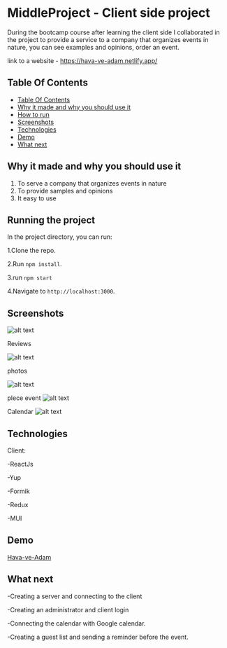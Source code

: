 # MiddleProject - Client side project

During the bootcamp course after learning the client side I collaborated in the project to provide a service to a company that organizes events in nature, you can see examples and opinions, order an event.

link to a website - https://hava-ve-adam.netlify.app/

## Table Of Contents <a name="Table"></a>
- [Table Of Contents](#Table)
- [Why it made and why you should use it](#why)
- [How to run](#run)
- [Screenshots](#Screenshots)
- [Technologies](#Technologies)
- [Demo](#Demo)
- [What next](#next)


## Why it made and why you should use it <a name="why"></a>
1. To serve a company that organizes events in nature
2. To provide samples and opinions
3. It easy to use


## Running the project <a name="run"></a>
In the project directory, you can run:

1.Clone the repo.

2.Run `npm install`.

3.run `npm start`

4.Navigate to `http://localhost:3000`.


## Screenshots <a name="Screenshots"></a>

![alt text](https://res.cloudinary.com/dptzubs72/image/upload/v1666187338/2022-09-15_3_r8mqir.png)



Reviews


![alt text](https://res.cloudinary.com/dptzubs72/image/upload/v1666187338/2022-10-19_12_wieqwr.png)


photos

![alt text](https://res.cloudinary.com/dptzubs72/image/upload/v1666187338/2022-10-19_14_yy2aey.png)


plece event
![alt text](https://res.cloudinary.com/dptzubs72/image/upload/v1666187337/2022-10-19_13_k4gum7.png)


Calendar
![alt text](https://res.cloudinary.com/dptzubs72/image/upload/v1666187336/2022-10-19_15_caowty.png)


## Technologies <a name="Technologies"></a>
   Client:
   
   -ReactJs
   
   -Yup
   
   -Formik
   
   -Redux
   
   -MUI
   
   ## Demo <a name="Demo"></a>
   [Hava-ve-Adam](https://hava-ve-adam.netlify.app/)
   
## What next <a name="next"></a>

-Creating a server and connecting to the client

-Creating an administrator and client login

-Connecting the calendar with Google calendar.

-Creating a guest list and sending a reminder before the event.
